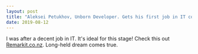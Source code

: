 ```yaml
---
layout: post
title: "Aleksei Petukhov, Unborn Developer. Gets his first job in IT company"
date: 2019-08-12
---
```


I was after a decent job in IT. It's ideal for this stage! Check this out [Remarkit.co.nz](http://www.remarkit.co.nz/). Long-held dream comes true.
